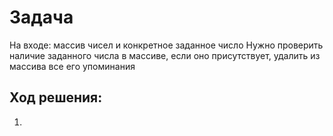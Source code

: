 # Задача

На входе: массив чисел и конкретное заданное число
Нужно проверить наличие заданного числа в массиве, если оно присутствует, удалить из массива все его упоминания

## Ход решения:

1.
